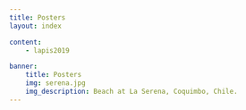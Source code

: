 ```yaml
---
title: Posters
layout: index

content:
    - lapis2019

banner:
    title: Posters
    img: serena.jpg
    img_description: Beach at La Serena, Coquimbo, Chile.
---
```

